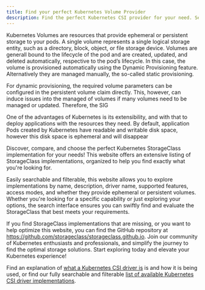 ```yaml
---
title: Find your perfect Kubernetes Volume Provider
description: Find the perfect Kubernetes CSI provider for your need. Searchable by name, description, features, and more.
---
```


Kubernetes Volumes are resources that provide ephemeral or persistent storage to your pods. A single volume represents a single logical storage entity, such as a directory, block, object, or file storage device. Volumes are generall bound to the lifecycle of the pod and are created, updated, and deleted automatically, respective to the pod’s lifecycle. In this case, the volume is provisioned automatically using the Dynamic Provisioning feature. Alternatively they are managed manually, the so-called static provisioning.

For dynamic provisioning, the required volume parameters can be configured in the persistent volume claim directly. This, however, can induce issues into the managed of volumes if many volumes need to be managed or updated. Therefore, the SIG 

One of the advantages of Kubernetes is its extensibility, and with that to deploy applications with the resources they need. By default, application Pods created by Kubernetes have readable and writable disk space, however this disk space is ephemeral and will disappear 

Discover, compare, and choose the perfect Kubernetes StorageClass implementation for your needs! This website offers an extensive listing of StorageClass implementations, organized to help you find exactly what you're looking for.

Easily searchable and filterable, this website allows you to explore implementations by name, description, driver name, supported features, access modes, and whether they provide ephemeral or persistent volumes. Whether you're looking for a specific capability or just exploring your options, the search interface ensures you can swiftly find and evaluate the StorageClass that best meets your requirements.

If you find StorageClass implementations that are missing, or you want to help optimize this website, you can find the GitHub repository at https://github.com/storageclass/storageclass.github.io. Join our community of Kubernetes enthusiasts and professionals, and simplify the journey to find the optimal storage solutions. Start exploring today and elevate your Kubernetes experience!

Find an explanation of [what a Kubernetes CSI driver is](/what-is-a-storageclass/) is and how it is being used, or find our fully searchable and filterable [list of available Kubernetes CSI driver implementations](/storageclasses/).
